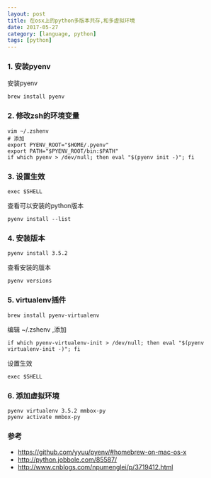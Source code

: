 ```yaml
---
layout: post
title: 在osx上的python多版本共存,和多虚拟环境
date: 2017-05-27
category: [language, python]
tags: [python]
---
```


### 1. 安装pyenv

安装pyenv

```
brew install pyenv
```


### 2. 修改zsh的环境变量

```
vim ~/.zshenv
# 添加
export PYENV_ROOT="$HOME/.pyenv"
export PATH="$PYENV_ROOT/bin:$PATH"
if which pyenv > /dev/null; then eval "$(pyenv init -)"; fi
```

### 3. 设置生效


```
exec $SHELL
```


查看可以安装的python版本

```
pyenv install --list
```



### 4. 安装版本

```
pyenv install 3.5.2
```

查看安装的版本

```
pyenv versions
```


### 5. virtualenv插件

```
brew install pyenv-virtualenv
```


编辑 ~/.zshenv ,添加

```
if which pyenv-virtualenv-init > /dev/null; then eval "$(pyenv virtualenv-init -)"; fi
```

设置生效

```
exec $SHELL
```

### 6. 添加虚拟环境

```
pyenv virtualenv 3.5.2 mmbox-py
pyenv activate mmbox-py 
```



### 参考

* https://github.com/yyuu/pyenv/#homebrew-on-mac-os-x
* http://python.jobbole.com/85587/
* http://www.cnblogs.com/npumenglei/p/3719412.html

